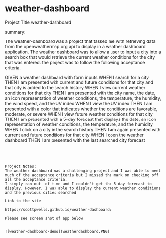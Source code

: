 # weather-dashboard

Project Title weather-dashboard

summary:

The weather-dashboard was a project that tasked me with retrieving data from the openweathermap.org api to display in a weather dashboard application.
The weather dashboard was to allow a user to input a city into a search box that would retrieve the current weather conditions for the city that was entered.
the project was to follow the following acceptance criteria. 


GIVEN a weather dashboard with form inputs
WHEN I search for a city
THEN I am presented with current and future conditions for that city and that city is added to the search history
WHEN I view current weather conditions for that city
THEN I am presented with the city name, the date, an icon representation of weather conditions, the temperature, the humidity, the wind speed, and the UV index
WHEN I view the UV index
THEN I am presented with a color that indicates whether the conditions are favorable, moderate, or severe
WHEN I view future weather conditions for that city
THEN I am presented with a 5-day forecast that displays the date, an icon representation of weather conditions, the temperature, and the humidity
WHEN I click on a city in the search history
THEN I am again presented with current and future conditions for that city
WHEN I open the weather dashboard
THEN I am presented with the last searched city forecast
```




Project Notes:
The weather dashboard was a challenging project and I was able to meet much of the acceptance criteria but I missed the mark on checking off all the acceptance criteria.
I simply ran out  of time and I couldn't get the 5 day forecast to display. However, I was able to display the current weather conditions and the previous cities searched

Link to the site

https://scottpwells.github.io/weather-dashboard/

Please see screen shot of app below


![weather-dashboard-demo](weatherdashboard.PNG)












